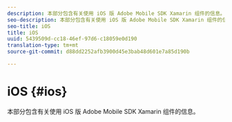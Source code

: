 ```yaml
---
description: 本部分包含有关使用 iOS 版 Adobe Mobile SDK Xamarin 组件的信息。
seo-description: 本部分包含有关使用 iOS 版 Adobe Mobile SDK Xamarin 组件的信息。
seo-title: iOS
title: iOS
uuid: 5439509d-cc18-46ef-97d6-c18059e0d190
translation-type: tm+mt
source-git-commit: d88dd2252afb3900d45e3bab48d601e7a85d190b

---
```



# iOS {#ios}

本部分包含有关使用 iOS 版 Adobe Mobile SDK Xamarin 组件的信息。

